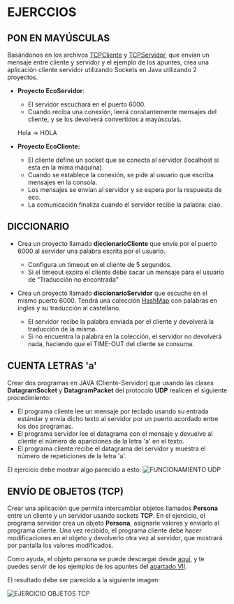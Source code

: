 # EJERCCIOS
## PON EN MAYÚSCULAS
Basándonos en los archivos [TCPCliente](TCPCliente.java) y [TCPServidor](TCPServidor.java), que envían un mensaje entre cliente y servidor y el ejemplo de los apuntes, crea una aplicación cliente servidor utilizando Sockets en Java utilizando 2 proyectos.
* **Proyecto EcoServidor**:
    - El servidor escuchará en el puerto 6000.
    - Cuando reciba una conexión, leerá constantemente mensajes del cliente, y se los devolverá convertidos a mayúsculas. 
    
    Hola → HOLA

* **Proyecto EcoCliente:**
    - El cliente define un socket que se conecta al servidor (localhost si esta en la mima máquina).
    - Cuando se establece la conexión, se pide al usuario que escriba mensajes en la consola.
    - Los mensajes se envían al servidor y se espera por la respuesta de eco.
    - La comunicación finaliza cuando el servidor recibe la palabra: ciao.

## DICCIONARIO
* Crea un proyecto llamado **diccionarioCliente** que envíe por el puerto 6000 al servidor una palabra escrita por el usuario.
    - Configura un timeout en el cliente de 5 segundos.
    - Si el timeout expira el cliente debe sacar un mensaje para el usuario de “Traducción no encontrada”
* Crea un proyecto llamado **diccionarioServidor** que escuche en el mismo puerto 6000. 
Tendrá una colección [HashMap](https://www.w3schools.com/java/java_hashmap.asp) con palabras en ingles y su traducción al castellano.

    - El servidor recibe la palabra enviada por el cliente y devolverá la traducción de la misma.
    - Si no encuentra la palabra en la colección, el servidor no devolverá nada, haciendo que el TIME-OUT del cliente se consuma.

## CUENTA LETRAS 'a'
Crear dos programas en JAVA (Cliente-Servidor) que usando las clases **DatagramSocket** y **DatagramPacket** del protocolo **UDP** realicen el siguiente procedimiento:
* El programa cliente lee un mensaje por teclado usando su entrada estándar y envía dicho texto  al servidor por un puerto acordado entre los dos programas.
* El programa servidor lee el datagrama con el mensaje y devuelve al cliente el número de apariciones de la letra 'a' en el texto. 
* El programa cliente recibe el datagrama del servidor y muestra el número de repeticiones de la letra 'a'. 

El ejercicio debe mostrar algo parecido a esto:
![FUNCIONAMIENTO UDP](IMG_03_12.png)

## ENVÍO DE OBJETOS (TCP)

Crear una aplicación que permita intercambiar objetos llamados **Persona** entre un cliente y un servidor usando sockets **TCP**. En el ejercicio, el programa servidor crea un objeto **Persona**, asignarle valores y enviarlo al programa cliente. Una vez recibido, el programa cliente debe hacer modificaciones en el objeto y devolverlo otra vez al servidor, que mostrará por pantalla los valores modificados.

Como ayuda, el objeto persona se puede descargar desde [aquí](Persona.java), y te puedes servir de los ejemplos de los apuntes del [apartado VII](VII.OBJETOS_Y_SOCKETS.md).

El resultado debe ser parecido a la siguiente imagen:

![EJERCICIO OBJETOS TCP](IMG_03_16.png)